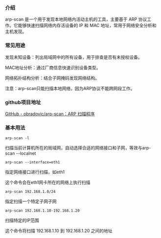 ###  介绍

arp-scan 是一个用于发现本地网络内活动主机的工具，主要基于 ARP 协议工作。它能够快速扫描网络内存活设备的 IP 和 MAC 地址，常用于网络安全分析和主机发现。

 

### 常见用途

发现未知设备：列出局域网中的所有设备，用于排查是否有未授权设备。

MAC地址分析：通过厂商信息快速识别设备类型。

网络拓扑结构分析：结合子网掩码发现网络结构。

注意：arp-scan只能扫描本地网络，因为ARP协议不能跨网段工作。



### github项目地址

[GitHub - obradovic/arp-scan：ARP 扫描程序](https://github.com/obradovic/arp-scan/tree/master)



### 基本用法



```
arp-scan -l
```

扫描当前计算机所在的局域网，自动选择合适的网络接口和子网，等效与arp-scan --localnet





```
arp-scan --interface=eth1
```

指定网络接口进行扫描，如eth1

这个命令会在eth1网卡所在的网络上执行扫描





```
arp-scan 192.168.1.0/24
```

指定扫描一个特定子网子网





```
arp-scan 192.168.1.10-192.168.1.20
```

扫描特定的IP范围

这个命令将扫描 192.168.1.10 到 192.168.1.20 之间的地址